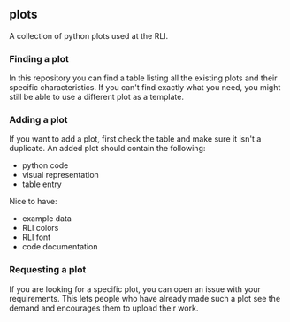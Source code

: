 ## plots
A collection of python plots used at the RLI. 

### Finding a plot
In this repository you can find a table listing all the existing plots and their specific characteristics. If you can't find exactly what you need, you might still be able to use a different plot as a template.

### Adding a plot
If you want to add a plot, first check the table and make sure it isn't a duplicate. An added plot should contain the following:
- python code
- visual representation
- table entry

Nice to have:
- example data
- RLI colors
- RLI font
- code documentation

### Requesting a plot
If you are looking for a specific plot, you can open an issue with your requirements. This lets people who have already made such a plot see the demand and encourages them to upload their work.
